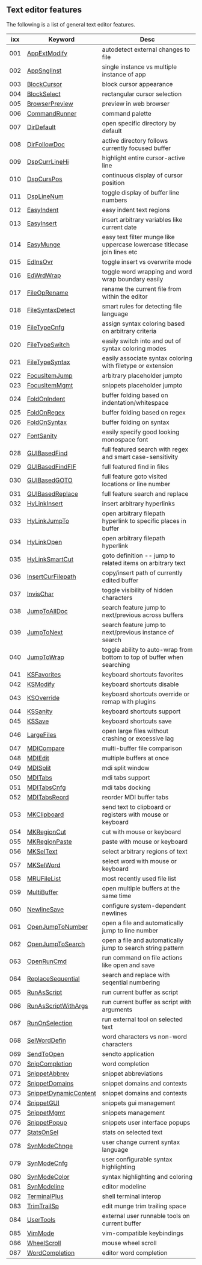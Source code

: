 <!---
### <beg-file_info>
### document_metadata:
###   - caption: "__blank__"
###     desc: |
###         * AUTO-GENERATED-FILE ;; any direct edits will be lost
###     seeinstead: |
###         *  href="smartpath://mytrybits/t/trytexteditor/txt/blogtef.yaml.txt" find="uuid01rrmy003"
### <end-file_info>
--->

## Text editor features

The following is a list of general text editor features.

| ixx | Keyword | Desc |
| ------------- |-------------| -----|      
| 001 | [AppExtModify](doc01/blogtef_appextmodify.md)              | autodetect external changes to file |
| 002 | [AppSnglInst](doc01/blogtef_appsnglinst.md)                | single instance vs multiple instance of app |
| 003 | [BlockCursor](doc01/blogtef_blockcursor.md)                | block cursor appearance |
| 004 | [BlockSelect](doc01/blogtef_blockselect.md)                | rectangular cursor selection |
| 005 | [BrowserPreview](doc01/blogtef_browserpreview.md)          | preview in web browser |
| 006 | [CommandRunner](doc01/blogtef_gotoanything.md)             | command palette |
| 007 | [DirDefault](doc01/blogtef_dirdefault.md)                  | open specific directory by default |
| 008 | [DirFollowDoc](doc01/blogtef_dirfollowdoc.md)              | active directory follows currently focused buffer |
| 009 | [DspCurrLineHi](doc01/blogtef_dspcurrlinehi.md)            | highlight entire cursor-active line |
| 010 | [DspCursPos](doc01/blogtef_dspcurspos.md)                  | continuous display of cursor position |
| 011 | [DspLineNum](doc01/blogtef_dsplinenum.md)                  | toggle display of buffer line numbers |
| 012 | [EasyIndent](doc01/blogtef_easyindent.md)                  | easy indent text regions |
| 013 | [EasyInsert](doc01/blogtef_easyinsert.md)                  | insert arbitrary variables like current date |
| 014 | [EasyMunge](doc01/blogtef_easymunge.md)                    | easy text filter munge like uppercase lowercase titlecase join lines etc |
| 015 | [EdInsOvr](doc01/blogtef_edinsovr.md)                      | toggle insert vs overwrite mode |
| 016 | [EdWrdWrap](doc01/blogtef_edwrdwrap.md)                    | toggle word wrapping and word wrap boundary easily |
| 017 | [FileOpRename](doc01/blogtef_fileoprename.md)              | rename the current file from within the editor |
| 018 | [FileSyntaxDetect](doc01/blogtef_filesyntaxdetect.md)      | smart rules for detecting file language |
| 019 | [FileTypeCnfg](doc01/blogtef_filetypecnfg.md)              | assign syntax coloring based on arbitrary criteria |
| 020 | [FileTypeSwitch](doc01/blogtef_filetypeswitch.md)          | easily switch into and out of syntax coloring modes |
| 021 | [FileTypeSyntax](doc01/blogtef_filetypesyntax.md)          | easily associate syntax coloring with filetype or extension |
| 022 | [FocusItemJump](doc01/blogtef_focusitemjump.md)            | arbitrary placeholder jumpto |
| 023 | [FocusItemMgmt](doc01/blogtef_focusitemmgmt.md)            | snippets placeholder jumpto |
| 024 | [FoldOnIndent](doc01/blogtef_foldonindent.md)              | buffer folding based on indentation/whitespace |
| 025 | [FoldOnRegex](doc01/blogtef_foldonregex.md)                | buffer folding based on regex |
| 026 | [FoldOnSyntax](doc01/blogtef_foldonsyntax.md)              | buffer folding on syntax |
| 027 | [FontSanity](doc01/blogtef_fontsanity.md)                  | easily specify good looking monospace font |
| 028 | [GUIBasedFind](doc01/blogtef_guibasedfind.md)              | full featured search with regex and smart case-sensitivity |
| 029 | [GUIBasedFindFIF](doc01/blogtef_guibasedfindfif.md)        | full featured find in files |
| 030 | [GUIBasedGOTO](doc01/blogtef_guibasedgoto.md)              | full feature goto visited locations or line number |
| 031 | [GUIBasedReplace](doc01/blogtef_guibasedreplace.md)        | full feature search and replace |
| 032 | [HyLinkInsert](doc01/blogtef_hylinkinsert.md)              | insert arbitrary hyperlinks |
| 033 | [HyLinkJumpTo](doc01/blogtef_hylinkjumpto.md)              | open arbitrary filepath hyperlink to specific places in buffer |
| 034 | [HyLinkOpen](doc01/blogtef_hylinkopen.md)                  | open arbitrary filepath hyperlink |
| 035 | [HyLinkSmartCut](doc01/blogtef_hylinksmartcut.md)          | goto definition -- jump to related items on arbitrary text |
| 036 | [InsertCurFilepath](doc01/blogtef_insertcurfilepath.md)    | copy/insert path of currently edited buffer |
| 037 | [InvisChar](doc01/blogtef_invischar.md)                    | toggle visibility of hidden characters |
| 038 | [JumpToAllDoc](doc01/blogtef_jumptoalldoc.md)              | search feature jump to next/previous across buffers |
| 039 | [JumpToNext](doc01/blogtef_jumptonext.md)                  | search feature jump to next/previous instance of search |
| 040 | [JumpToWrap](doc01/blogtef_jumptowrap.md)                  | toggle ability to auto-wrap from bottom to top of buffer when searching |
| 041 | [KSFavorites](doc01/blogtef_ksfavorites.md)                | keyboard shortcuts favorites |
| 042 | [KSModify](doc01/blogtef_ksmodify.md)                      | keyboard shortcuts disable |
| 043 | [KSOverride](doc01/blogtef_ksoverride.md)                  | keyboard shortcuts override or remap with plugins |
| 044 | [KSSanity](doc01/blogtef_kssanity.md)                      | keyboard shortcuts support |
| 045 | [KSSave](doc01/blogtef_kssave.md)                          | keyboard shortcuts save |
| 046 | [LargeFiles](doc01/blogtef_largefiles.md)                  | open large files without crashing or excessive lag |
| 047 | [MDICompare](doc01/blogtef_mdicompare.md)                  | multi-buffer file comparison |
| 048 | [MDIEdit](doc01/blogtef_mdiedit.md)                        | multiple buffers at once |
| 049 | [MDISplit](doc01/blogtef_mdisplit.md)                      | mdi split window |
| 050 | [MDITabs](doc01/blogtef_mditabs.md)                        | mdi tabs support |
| 051 | [MDITabsCnfg](doc01/blogtef_mditabscnfg.md)                | mdi tabs docking |
| 052 | [MDITabsReord](doc01/blogtef_mditabsreord.md)              | reorder MDI buffer tabs |
| 053 | [MKClipboard](doc01/blogtef_mkclipboard.md)                | send text to clipboard or registers with mouse or keyboard |
| 054 | [MKRegionCut](doc01/blogtef_mkregioncut.md)                | cut with mouse or keyboard |
| 055 | [MKRegionPaste](doc01/blogtef_mkregionpaste.md)            | paste with mouse or keyboard |
| 056 | [MKSelText](doc01/blogtef_mkseltext.md)                    | select arbitrary regions of text |
| 057 | [MKSelWord](doc01/blogtef_mkselword.md)                    | select word with mouse or keyboard |
| 058 | [MRUFileList](doc01/blogtef_mrufilelist.md)                | most recently used file list |
| 059 | [MultiBuffer](doc01/blogtef_multibuffer.md)                | open multiple buffers at the same time |
| 060 | [NewlineSave](doc01/blogtef_newlinesave.md)                | configure system-dependent newlines |
| 061 | [OpenJumpToNumber](doc01/blogtef_openjumptonumber.md)      | open a file and automatically jump to line number |
| 062 | [OpenJumpToSearch](doc01/blogtef_openjumptosearch.md)      | open a file and automatically jump to search string pattern |
| 063 | [OpenRunCmd](doc01/blogtef_openruncmd.md)                  | run command on file actions like open and save |
| 064 | [ReplaceSequential](doc01/blogtef_repifexpression.md)      | search and replace with seqential numbering |
| 065 | [RunAsScript](doc01/blogtef_runasscript.md)                | run current buffer as script |
| 066 | [RunAsScriptWithArgs](doc01/blogtef_runasscriptwithargs.md) | run current buffer as script with arguments |
| 067 | [RunOnSelection](doc01/blogtef_runonselection.md)          | run external tool on selected text |
| 068 | [SelWordDefin](doc01/blogtef_selworddefin.md)              | word characters vs non-word characters |
| 069 | [SendToOpen](doc01/blogtef_sendtoopen.md)                  | sendto application |
| 070 | [SnipCompletion](doc01/blogtef_snipcompletion.md)          | word completion |
| 071 | [SnippetAbbrev](doc01/blogtef_snippetabbrev.md)            | snippet abbreviations |
| 072 | [SnippetDomains](doc01/blogtef_snippetdomains.md)          | snippet domains and contexts |
| 073 | [SnippetDynamicContent](doc01/blogtef_snippetdynamic.md)   | snippet domains and contexts |
| 074 | [SnippetGUI](doc01/blogtef_snippetgui.md)                  | snippets gui management |
| 075 | [SnippetMgmt](doc01/blogtef_snippetmgmt.md)                | snippets management |
| 076 | [SnippetPopup](doc01/blogtef_snippetpopup.md)              | snippets user interface popups |
| 077 | [StatsOnSel](doc01/blogtef_statsonsel.md)                  | stats on selected text |
| 078 | [SynModeChnge](doc01/blogtef_synmodechnge.md)              | user change current syntax language |
| 079 | [SynModeCnfg](doc01/blogtef_synmodecnfg.md)                | user configurable syntax highlighting |
| 080 | [SynModeColor](doc01/blogtef_synmodecolor.md)              | syntax highlighting and coloring |
| 081 | [SynModeline](doc01/blogtef_synmodeline.md)                | editor modeline |
| 082 | [TerminalPlus](doc01/blogtef_terminalplus.md)              | shell terminal interop |
| 083 | [TrimTrailSp](doc01/blogtef_trimtrailsp.md)                | edit munge trim trailing space |
| 084 | [UserTools](doc01/blogtef_usertools.md)                    | external user runnable tools on current buffer |
| 085 | [VimMode](doc01/bumpy_apure_misty.md)                      | vim-compatible keybindings |
| 086 | [WheelScroll](doc01/blogtef_wheelscroll.md)                | mouse wheel scroll |
| 087 | [WordCompletion](doc01/blogtef_wordcompletion.md)          | editor word completion |
      